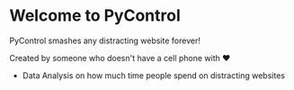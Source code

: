 # Welcome to PyControl

PyControl smashes any distracting website forever! 

Created by someone who doesn't have a cell phone with ❤️

- Data Analysis on how much time people spend on distracting websites

